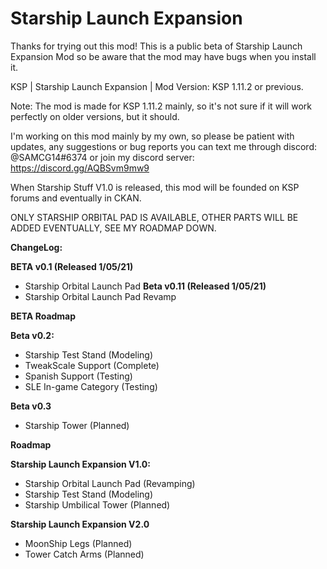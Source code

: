 # Starship Launch Expansion
Thanks for trying out this mod! This is a public beta of Starship Launch Expansion Mod so be aware that the mod may have bugs when you install it.

KSP | Starship Launch Expansion | Mod Version: KSP 1.11.2 or previous. 

Note: The mod is made for KSP 1.11.2 mainly, so it's not sure if it will work perfectly on older versions, but it should.

I'm working on this mod mainly by my own, so please be patient with updates, any suggestions or bug reports you can text me through discord: @SAMCG14#6374 or join my discord server: https://discord.gg/AQBSvm9mw9

When Starship Stuff V1.0 is released, this mod will be founded on KSP forums and eventually in CKAN.

ONLY STARSHIP ORBITAL PAD IS AVAILABLE, OTHER PARTS WILL BE ADDED EVENTUALLY, SEE MY ROADMAP DOWN.

__**ChangeLog:**__

**BETA v0.1 (Released 1/05/21)**
-	Starship Orbital Launch Pad
**Beta v0.11 (Released 1/05/21)**
-	Starship Orbital Launch Pad Revamp


__**BETA Roadmap**__

**Beta v0.2:**
-	Starship Test Stand (Modeling)
- TweakScale Support (Complete)
-	Spanish Support (Testing)
- SLE In-game Category (Testing)

**Beta v0.3**
-	Starship Tower (Planned)


__**Roadmap**__

**Starship Launch Expansion V1.0:**
- Starship Orbital Launch Pad (Revamping)
-	Starship Test Stand (Modeling)
-	Starship Umbilical Tower (Planned)

**Starship Launch Expansion V2.0**
-	MoonShip Legs (Planned)
-	Tower Catch Arms (Planned)
